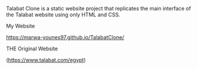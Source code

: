 Talabat Clone is a static website project that replicates the main interface of the Talabat website using only HTML and CSS.

My Website

https://marwa-younes97.github.io/TalabatClone/


 THE Original Website

(https://www.talabat.com/egypt)
